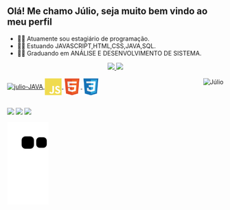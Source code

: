   ## Olá! Me chamo Júlio, seja muito bem vindo ao meu perfil

- 👨‍💻 Atuamente sou estagiário de programação.
- 👨‍🎓 Estuando JAVASCRIPT,HTML,CSS,JAVA,SQL.
- 👨‍🎓 Graduando em ANÁLISE E DESENVOLVIMENTO DE SISTEMA.

<div align="center">
  <a href="https://github.com/juliocoosta">
  <img height="150em" src="https://github-readme-stats.vercel.app/api?username=juliocoosta&show_icons=true&theme=dark&include_all_commits=true&count_private=true"/>
  <img height="150em" src="https://github-readme-stats.vercel.app/api/top-langs/?username=juliocoosta&layout=compact&langs_count=7&theme=dark"/>
</div>

<div style="display: inline_block"><br>
  <img align="center" alt="julio-JAVA" height="50" width="50" src="https://cdn.jsdelivr.net/gh/devicons/devicon/icons/java/java-original-wordmark.svg"/>
  <img align="center" alt="julio-JS" height="40" width="40" src="https://raw.githubusercontent.com/devicons/devicon/master/icons/javascript/javascript-plain.svg">
  <img align="center" alt="julio-HTML" height="40" width="40" src="https://raw.githubusercontent.com/devicons/devicon/master/icons/html5/html5-original.svg">
  <img align="center" alt="julio-CSS" height="40" width="40" src="https://raw.githubusercontent.com/devicons/devicon/master/icons/css3/css3-original.svg">
  <img align="right" alt="Júlio" height="200" src="https://www.afrilearns.net/store/1020/virtual-computer%20copy.png">
  </div>




 
##
<div>
  <a href="https://instagram.com/juliocoosta_" target="_blank"><img src="https://img.shields.io/badge/-Instagram-%23E4405F?style=for-the-badge&logo=instagram&logoColor=white" target="_blank"></a>
  <a href = "mailto:juliogithub@hotmail.com"><img src="https://img.shields.io/badge/-Gmail-%23333?style=for-the-badge&logo=gmail&logoColor=white" target="_blank"></a>
  <a href="https://wa.me/5585987433622" target="_blank"><img src="https://img.shields.io/badge/WhatsApp-25D366?style=for-the-badge&logo=whatsapp&logoColor=white" target="_blank"></a>

![Snake animation](https://github.com/rafaballerini/rafaballerini/blob/output/github-contribution-grid-snake.svg)
</div>




